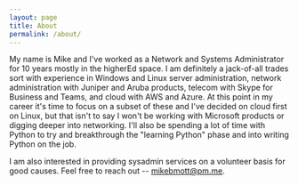 ```yaml
---
layout: page
title: About
permalink: /about/
---
```


My name is Mike and I've worked as a Network and Systems Administrator for 10 years mostly in the higherEd space. I am definitely a jack-of-all trades sort with experience in Windows and Linux server administration, network administration with Juniper and Aruba products, telecom with Skype for Business and Teams, and cloud with AWS and Azure. At this point in my career it's time to focus on a subset of these and I've decided on cloud first on Linux, but that isn't to say I won't be working with Microsoft products or digging deeper into networking. I'll also be spending a lot of time with Python to try and breakthrough the "learning Python" phase and into writing Python on the job.

I am also interested in providing sysadmin services on a volunteer basis for good causes. Feel free to reach out -- mikebmott@pm.me.   
